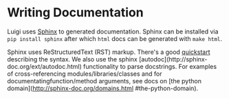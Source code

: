 Writing Documentation
=====================

Luigi uses [Sphinx](http://sphinx-doc.org/) to generated documentation. Sphinx
can be installed via `pip install sphinx` after which `html` docs can be
generated with `make html`.

Sphinx uses ReStructuredText (RST) markup. There's a good
[quickstart](http://docutils.sourceforge.net/docs/user/rst/quickstart.html)
describing the syntax. We also use the sphinx [autodoc](http://sphinx-
doc.org/ext/autodoc.html) functionality to parse docstrings. For examples of
cross-referencing modules/libraries/classes and for documentatingfunction/method
arguments, see docs on [the python domain](http://sphinx-doc.org/domains.html
#the-python-domain).
